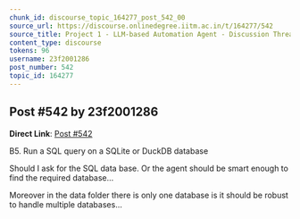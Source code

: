 ```yaml
---
chunk_id: discourse_topic_164277_post_542_00
source_url: https://discourse.onlinedegree.iitm.ac.in/t/164277/542
source_title: Project 1 - LLM-based Automation Agent - Discussion Thread [TDS Jan 2025]
content_type: discourse
tokens: 96
username: 23f2001286
post_number: 542
topic_id: 164277
---
```


## Post #542 by 23f2001286

**Direct Link**: [Post #542](https://discourse.onlinedegree.iitm.ac.in/t/164277/542)

B5. Run a SQL query on a SQLite or DuckDB database

Should I ask for the SQL data base. Or the agent should be smart enough to find the required database…

Moreover in the data folder there is only one database is it should be robust to handle multiple databases…
